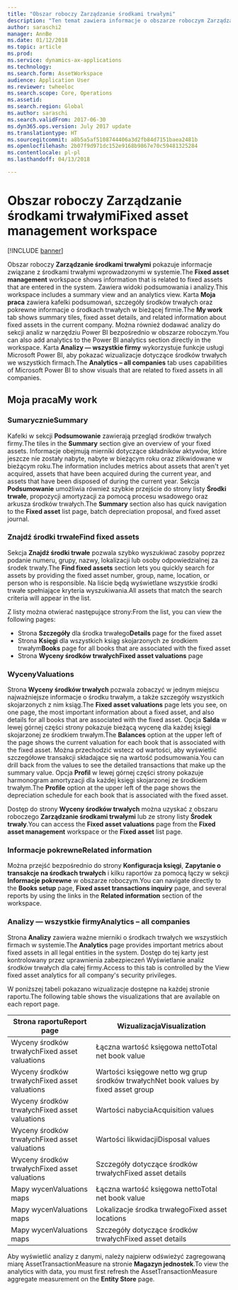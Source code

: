 ```yaml
---
title: "Obszar roboczy Zarządzanie środkami trwałymi"
description: "Ten temat zawiera informacje o obszarze roboczym Zarządzanie środkami trwałymi. Ten obszar roboczy pokazuje informacje związane z środkami trwałymi wprowadzonymi w systemie. Zawiera widoki podsumowania i analizy."
author: saraschi2
manager: AnnBe
ms.date: 01/12/2018
ms.topic: article
ms.prod: 
ms.service: dynamics-ax-applications
ms.technology: 
ms.search.form: AssetWorkspace
audience: Application User
ms.reviewer: twheeloc
ms.search.scope: Core, Operations
ms.assetid: 
ms.search.region: Global
ms.author: saraschi
ms.search.validFrom: 2017-06-30
ms.dyn365.ops.version: July 2017 update
ms.translationtype: HT
ms.sourcegitcommit: a8b5a5af5108744406a3d2fb84d7151baea2481b
ms.openlocfilehash: 2b07f9d971dc152e9168b9867e70c59481325284
ms.contentlocale: pl-pl
ms.lasthandoff: 04/13/2018

---
```


# <a name="fixed-asset-management-workspace"></a><span data-ttu-id="27c11-105">Obszar roboczy Zarządzanie środkami trwałymi</span><span class="sxs-lookup"><span data-stu-id="27c11-105">Fixed asset management workspace</span></span>

[!INCLUDE [banner](../includes/banner.md)]

<span data-ttu-id="27c11-106">Obszar roboczy **Zarządzanie środkami trwałymi** pokazuje informacje związane z środkami trwałymi wprowadzonymi w systemie.</span><span class="sxs-lookup"><span data-stu-id="27c11-106">The **Fixed asset management** workspace shows information that is related to fixed assets that are entered in the system.</span></span> <span data-ttu-id="27c11-107">Zawiera widoki podsumowania i analizy.</span><span class="sxs-lookup"><span data-stu-id="27c11-107">This workspace includes a summary view and an analytics view.</span></span> <span data-ttu-id="27c11-108">Karta **Moja praca** zawiera kafelki podsumowań, szczegóły środków trwałych oraz pokrewne informacje o środkach trwałych w bieżącej firmie.</span><span class="sxs-lookup"><span data-stu-id="27c11-108">The **My work** tab shows summary tiles, fixed asset details, and related information about fixed assets in the current company.</span></span> <span data-ttu-id="27c11-109">Można również dodawać analizy do sekcji analiz w narzędziu Power BI bezpośrednio w obszarze roboczym.</span><span class="sxs-lookup"><span data-stu-id="27c11-109">You can also add analytics to the Power BI analytics section directly in the workspace.</span></span> <span data-ttu-id="27c11-110">Karta **Analizy — wszystkie firmy** wykorzystuje funkcje usługi Microsoft Power BI, aby pokazać wizualizacje dotyczące środków trwałych we wszystkich firmach.</span><span class="sxs-lookup"><span data-stu-id="27c11-110">The **Analytics – all companies** tab uses capabilities of Microsoft Power BI to show visuals that are related to fixed assets in all companies.</span></span>

## <a name="my-work"></a><span data-ttu-id="27c11-111">Moja praca</span><span class="sxs-lookup"><span data-stu-id="27c11-111">My work</span></span>

### <a name="summary"></a><span data-ttu-id="27c11-112">Sumarycznie</span><span class="sxs-lookup"><span data-stu-id="27c11-112">Summary</span></span>

<span data-ttu-id="27c11-113">Kafelki w sekcji **Podsumowanie** zawierają przegląd środków trwałych firmy.</span><span class="sxs-lookup"><span data-stu-id="27c11-113">The tiles in the **Summary** section give an overview of your fixed assets.</span></span> <span data-ttu-id="27c11-114">Informacje obejmują mierniki dotyczące składników aktywów, które jeszcze nie zostały nabyte, nabyte w bieżącym roku oraz zlikwidowane w bieżącym roku.</span><span class="sxs-lookup"><span data-stu-id="27c11-114">The information includes metrics about assets that aren't yet acquired, assets that have been acquired during the current year, and assets that have been disposed of during the current year.</span></span> <span data-ttu-id="27c11-115">Sekcja **Podsumowanie** umożliwia również szybkie przejście do strony listy **Środki trwałe**, propozycji amortyzacji za pomocą procesu wsadowego oraz arkusza środków trwałych.</span><span class="sxs-lookup"><span data-stu-id="27c11-115">The **Summary** section also has quick navigation to the **Fixed asset** list page, batch depreciation proposal, and fixed asset journal.</span></span>

### <a name="find-fixed-assets"></a><span data-ttu-id="27c11-116">Znajdź środki trwałe</span><span class="sxs-lookup"><span data-stu-id="27c11-116">Find fixed assets</span></span>

<span data-ttu-id="27c11-117">Sekcja **Znajdź środki trwałe** pozwala szybko wyszukiwać zasoby poprzez podanie numeru, grupy, nazwy, lokalizacji lub osoby odpowiedzialnej za środek trwały.</span><span class="sxs-lookup"><span data-stu-id="27c11-117">The **Find fixed assets** section lets you quickly search for assets by providing the fixed asset number, group, name, location, or person who is responsible.</span></span> <span data-ttu-id="27c11-118">Na liście będą wyświetlane wszystkie środki trwałe spełniające kryteria wyszukiwania.</span><span class="sxs-lookup"><span data-stu-id="27c11-118">All assets that match the search criteria will appear in the list.</span></span>

<span data-ttu-id="27c11-119">Z listy można otwierać następujące strony:</span><span class="sxs-lookup"><span data-stu-id="27c11-119">From the list, you can view the following pages:</span></span>

 - <span data-ttu-id="27c11-120">Strona **Szczegóły** dla środka trwałego</span><span class="sxs-lookup"><span data-stu-id="27c11-120">**Details** page for the fixed asset</span></span>
 - <span data-ttu-id="27c11-121">Strona **Księgi** dla wszystkich ksiąg skojarzonych ze środkiem trwałym</span><span class="sxs-lookup"><span data-stu-id="27c11-121">**Books** page for all books that are associated with the fixed asset</span></span>
 - <span data-ttu-id="27c11-122">Strona **Wyceny środków trwałych**</span><span class="sxs-lookup"><span data-stu-id="27c11-122">**Fixed asset valuations** page</span></span>

### <a name="valuations"></a><span data-ttu-id="27c11-123">Wyceny</span><span class="sxs-lookup"><span data-stu-id="27c11-123">Valuations</span></span>

<span data-ttu-id="27c11-124">Strona **Wyceny środków trwałych** pozwala zobaczyć w jednym miejscu najważniejsze informacje o środku trwałym, a także szczegóły wszystkich skojarzonych z nim ksiąg.</span><span class="sxs-lookup"><span data-stu-id="27c11-124">The **Fixed asset valuations** page lets you see, on one page, the most important information about a fixed asset, and also details for all books that are associated with the fixed asset.</span></span> <span data-ttu-id="27c11-125">Opcja **Salda** w lewej górnej części strony pokazuje bieżącą wycenę dla każdej księgi skojarzonej ze środkiem trwałym.</span><span class="sxs-lookup"><span data-stu-id="27c11-125">The **Balances** option at the upper left of the page shows the current valuation for each book that is associated with the fixed asset.</span></span> <span data-ttu-id="27c11-126">Można przechodzić wstecz od wartości, aby wyświetlić szczegółowe transakcji składające się na wartość podsumowania.</span><span class="sxs-lookup"><span data-stu-id="27c11-126">You can drill back from the values to see the detailed transactions that make up the summary value.</span></span> <span data-ttu-id="27c11-127">Opcja **Profil** w lewej górnej części strony pokazuje harmonogram amortyzacji dla każdej księgi skojarzonej ze środkiem trwałym.</span><span class="sxs-lookup"><span data-stu-id="27c11-127">The **Profile** option at the upper left of the page shows the depreciation schedule for each book that is associated with the fixed asset.</span></span>

<span data-ttu-id="27c11-128">Dostęp do strony **Wyceny środków trwałych** można uzyskać z obszaru roboczego **Zarządzanie środkami trwałymi** lub ze strony listy **Środek trwały**.</span><span class="sxs-lookup"><span data-stu-id="27c11-128">You can access the **Fixed asset valuations** page from the **Fixed asset management** workspace or the **Fixed asset** list page.</span></span>

### <a name="related-information"></a><span data-ttu-id="27c11-129">Informacje pokrewne</span><span class="sxs-lookup"><span data-stu-id="27c11-129">Related information</span></span>

<span data-ttu-id="27c11-130">Można przejść bezpośrednio do strony **Konfiguracja księgi**, **Zapytanie o transakcje na środkach trwałych** i kilku raportów za pomocą łączy w sekcji **Informacje pokrewne** w obszarze roboczym.</span><span class="sxs-lookup"><span data-stu-id="27c11-130">You can navigate directly to the **Books setup** page, **Fixed asset transactions inquiry** page, and several reports by using the links in the **Related information** section of the workspace.</span></span>

### <a name="analytics--all-companies"></a><span data-ttu-id="27c11-131">Analizy — wszystkie firmy</span><span class="sxs-lookup"><span data-stu-id="27c11-131">Analytics – all companies</span></span>

<span data-ttu-id="27c11-132">Strona **Analizy** zawiera ważne mierniki o środkach trwałych we wszystkich firmach w systemie.</span><span class="sxs-lookup"><span data-stu-id="27c11-132">The **Analytics** page provides important metrics about fixed assets in all legal entities in the system.</span></span> <span data-ttu-id="27c11-133">Dostęp do tej karty jest kontrolowany przez uprawnienia zabezpieczeń Wyświetlanie analiz środków trwałych dla całej firmy.</span><span class="sxs-lookup"><span data-stu-id="27c11-133">Access to this tab is controlled by the View fixed asset analytics for all company's security privileges.</span></span>

<span data-ttu-id="27c11-134">W poniższej tabeli pokazano wizualizacje dostępne na każdej stronie raportu.</span><span class="sxs-lookup"><span data-stu-id="27c11-134">The following table shows the visualizations that are available on each report page.</span></span>

| <span data-ttu-id="27c11-135">Strona raportu</span><span class="sxs-lookup"><span data-stu-id="27c11-135">Report page</span></span>            | <span data-ttu-id="27c11-136">Wizualizacja</span><span class="sxs-lookup"><span data-stu-id="27c11-136">Visualization</span></span>        |
|------------------------|----------------------|
| <span data-ttu-id="27c11-137">Wyceny środków trwałych</span><span class="sxs-lookup"><span data-stu-id="27c11-137">Fixed asset valuations</span></span> | <span data-ttu-id="27c11-138">Łączna wartość księgowa netto</span><span class="sxs-lookup"><span data-stu-id="27c11-138">Total net book value</span></span> |
| <span data-ttu-id="27c11-139">Wyceny środków trwałych</span><span class="sxs-lookup"><span data-stu-id="27c11-139">Fixed asset valuations</span></span> | <span data-ttu-id="27c11-140">Wartości księgowe netto wg grup środków trwałych</span><span class="sxs-lookup"><span data-stu-id="27c11-140">Net book values by fixed asset group</span></span> |
| <span data-ttu-id="27c11-141">Wyceny środków trwałych</span><span class="sxs-lookup"><span data-stu-id="27c11-141">Fixed asset valuations</span></span> | <span data-ttu-id="27c11-142">Wartości nabycia</span><span class="sxs-lookup"><span data-stu-id="27c11-142">Acquisition values</span></span> |
| <span data-ttu-id="27c11-143">Wyceny środków trwałych</span><span class="sxs-lookup"><span data-stu-id="27c11-143">Fixed asset valuations</span></span> | <span data-ttu-id="27c11-144">Wartości likwidacji</span><span class="sxs-lookup"><span data-stu-id="27c11-144">Disposal values</span></span> |
| <span data-ttu-id="27c11-145">Wyceny środków trwałych</span><span class="sxs-lookup"><span data-stu-id="27c11-145">Fixed asset valuations</span></span> | <span data-ttu-id="27c11-146">Szczegóły dotyczące środków trwałych</span><span class="sxs-lookup"><span data-stu-id="27c11-146">Fixed asset details</span></span> |
| <span data-ttu-id="27c11-147">Mapy wycen</span><span class="sxs-lookup"><span data-stu-id="27c11-147">Valuations maps</span></span>        | <span data-ttu-id="27c11-148">Łączna wartość księgowa netto</span><span class="sxs-lookup"><span data-stu-id="27c11-148">Total net book value</span></span> |
| <span data-ttu-id="27c11-149">Mapy wycen</span><span class="sxs-lookup"><span data-stu-id="27c11-149">Valuations maps</span></span>        | <span data-ttu-id="27c11-150">Lokalizacje środka trwałego</span><span class="sxs-lookup"><span data-stu-id="27c11-150">Fixed asset locations</span></span> |
| <span data-ttu-id="27c11-151">Mapy wycen</span><span class="sxs-lookup"><span data-stu-id="27c11-151">Valuations maps</span></span>        | <span data-ttu-id="27c11-152">Szczegóły dotyczące środków trwałych</span><span class="sxs-lookup"><span data-stu-id="27c11-152">Fixed asset details</span></span> |

<span data-ttu-id="27c11-153">Aby wyświetlić analizy z danymi, należy najpierw odświeżyć zagregowaną miarę AssetTransactionMeasure na stronie **Magazyn jednostek**.</span><span class="sxs-lookup"><span data-stu-id="27c11-153">To view the analytics with data, you must first refresh the AssetTransactionMeasure aggregate measurement on the **Entity Store** page.</span></span>

